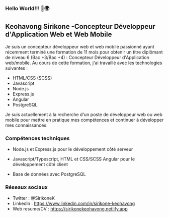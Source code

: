 ### Hello World!!! 👋🌍


## Keohavong Sirikone -Concepteur Développeur d'Application Web et Web Mobile
Je suis un concepteur développeur web et web mobile passionné ayant récemment terminé une formation de 11 mois pour obtenir un titre diplômant de niveau 6 (Bac +3/Bac +4) : Concepteur Développeur d'Application web/mobile. Au cours de cette formation, j'ai travaillé avec les technologies suivantes :

- HTML/CSS (SCSS)
-  Javascript
- Node.js
- Express.js
- Angular
- PostgreSQL

Je suis actuellement à la recherche d'un poste de développeur web ou web mobile pour mettre en pratique mes compétences et continuer à développer mes connaissances.

### Compétences techniques
- Node.js et Express.js pour le développement côté serveur
- Javascript/Typescript, HTML et CSS/SCSS Angular pour le développement côté client

- Base de données avec PostgreSQL

### Réseaux sociaux
* Twitter : @SirikoneK
* Linkedin : https://www.linkedin.com/in/sirikone-keohavong
* Web resume/CV : https://sirikonekeohavong.netlify.app
